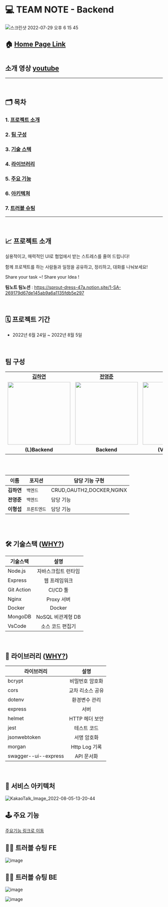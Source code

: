 # 💻 TEAM NOTE - Backend

![스크린샷 2022-07-29 오후 6 15 45](https://user-images.githubusercontent.com/85288036/183274103-5f266ac6-ad66-4bad-a100-6d61ef90eb3f.png)



## 🏠 [Home Page Link](https://teamnote.co.kr)

#

## 소개 영상 [youtube](https://www.youtube.com/watch?v=VMzN9LHbCxg)

<hr>
<br>

## 🗂️ 목차

### 1. [프로젝트 소개](#-프로젝트-소개)

### 2. [팀 구성](#-팀-구성)

### 3. [기술 스텍](#-기술스택-why)

### 4. [라이브러리](#-라이브러리-why)

### 5. [주요 기능](#️-주요-기능)

### 6. [아키텍쳐](#-백엔드-아키텍처)

### 7. [트러블 슈팅](#트러블-슈팅)

<hr>
<br>

## 📈 프로젝트 소개

실용적이고, 매력적인 UI로 협업에서 받는 스트레스를 줄여 드립니다!

함께 프로젝트를 하는 사람들과 일정을 공유하고, 정리하고, 대화를 나눠보세요!

Share your task ~! Share your Idea !

**팀노트 팀노션** :  https://sprout-dress-47a.notion.site/1-SA-269179d67de145ab9a6a1135fdb5e297

<br>

## 🗓 프로젝트 기간

- 2022년 6월 24일 ~ 2022년 8월 5일

<br>

##  팀 구성

<table>
   <tr>
    <td align="center" ><b><a href="https://github.com/horang-e">김하연</a></b></td>
    <td align="center"><b><a href="https://github.com/appreciate87">전영준</a></b></td>
     <td align="center"><b><a href="https://github.com/sojin0106">이형섭</a></b></td>
  </tr>
  <tr>
     <td align="center"><a href="https://github.com/hayeonkimm"><img src="https://user-images.githubusercontent.com/105115805/182905584-e387b6d5-d48f-459c-a92b-8af68ee7a175.jpeg" width="200px" /></a></td>
     <td align="center"><a href="https://github.com/jyj9784"><img src="https://user-images.githubusercontent.com/105115805/182905519-359fd892-e3a6-4d91-94cc-5dbebdc0773b.jpeg?v=4" width="200px" /></a></td>
     <td align="center"><a href="https://github.com/vennydev"><img src="https://user-images.githubusercontent.com/105115805/182900945-8c414eb4-0d50-4741-8d61-38bf3f1bfeca.JPG?v=4" width="200px" /></a></td>
  

    
  </tr>
  <tr>
     <td align="center"><b>(L)Backend</b></td>
     <td align="center"><b>Backend</b></td>
     <td align="center"><b>(VL)Frontend</b></td>
  </tr>
</table>

<br/>
<br/>


| 이름       | 포지션       | 담당 기능 구현          |
| ---------- | ------------ | ------------------------------ |
| **김하연** | `백엔드` | CRUD,OAUTH2,DOCKER,NGINX |
| **전영준** | `백엔드` | 담당 기능 |
| **이형섭** | `프론트엔드` | 담당 기능 |

<br>
<br>

## 🛠 기술스택 ([WHY?](https://sprout-dress-47a.notion.site/2d490dffed3f486ca5af157a68a64970))

| 기술스택   |        설명         |
| ---------- | :-----------------: |
| Node.js    | 자바스크립트 런타임 |
| Express    |    웹 프레임워크    |
| Git Action |      CI/CD 툴       |
| Nginx      |     Proxy 서버      |
| Docker     |       Docker        |
| MongoDB    |  NoSQL 비관계형 DB  |
| VsCode     |  소스 코드 편집기   |

<br>

## 📖 라이브러리 ([WHY?](https://spark-stove-6bf.notion.site/9064e96f94854aaca56925f80d978bdb))

| 라이브러리           |       설명       |
| -------------------- | :--------------: |
| bcrypt               | 비밀번호 암호화  |
| cors                 | 교차 리소스 공유 |
| dotenv               |  환경변수 관리   |
| express              |       서버       |
| helmet               |  HTTP 헤더 보안  |
| jest                 |   테스트 코드    |
| jsonwebtoken         |   서명 암호화    |
| morgan               |  Http Log 기록   |
| swagger--ui--express |    API 문서화    |

<br>



## 🧱 서비스 아키텍처
![KakaoTalk_Image_2022-08-05-13-20-44](https://user-images.githubusercontent.com/85288036/183002295-8399cd10-d969-4a8e-9788-76b067b92750.png)
<br>

## 🕹️ 주요 기능
[주요기능 링크로 이동](https://www.notion.so/895d24d57bd74af392272ebb446b12c5)

## 🏃🏻 트러블 슈팅 FE

![image](https://user-images.githubusercontent.com/81404404/183003661-9f50a6a3-7ec4-4b03-a6bf-0b6f21f10c88.png)

## 🏃🏻 트러블 슈팅 BE

![image](https://user-images.githubusercontent.com/81404404/183003931-90146180-eaee-4c6c-a3e1-7c00efab4f38.png)


![image](https://user-images.githubusercontent.com/81404404/183003989-16e89b62-ea8c-4c25-b682-4dcd98295dd4.png)




